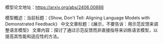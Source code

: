 模型论文地址：https://arxiv.org/abs/2406.00888

模型概述：当前标题：《Show, Don't Tell: Aligning Language Models with Demonstrated Feedback》
中文文章标题：《展示，不要告诉：用示范反馈来调整语言模型》
文章内容：探讨了通过示范反馈而非直接指导来训练语言模型，以提高其性能和适应性的方法。
